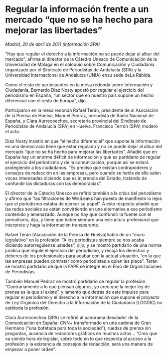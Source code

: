 # Regular la información frente a un mercado “que no se ha hecho para mejorar las libertades”

*Madrid, 20 de abril de 2011 (información SPA)*

"Hay que regular el derecho a la información,no se puede dejar al albur del mercado", afirma el director de la Cátedra Unesco de Comunicación de la Universidad de Málaga en el coloquio sobre Comunicación y Ciudadanía organizado por el Sindicato de Periodistas de Andalucía (SPA) y la Universidad Internacional de Andalucía (UNIA) ensu sede deLa Rábida.

Como el resto de participantes en la mesa redonda sobre Información y Ciudadanía, Bernardo Díaz Nosty apostó por regular el ejercicio del periodismo en España, “un sector que en nuestro país supone un hecho diferencial con el resto de Europa”, dijo.

Participaron en la mesa redonda Rafael Terán, presidente de al Asociación de la Prensa de Huelva, Manuel Pedraz, periodista de Radio Nacional de España, y Clara Aurrecoechea, secretaria provincial del Sindicato de Periodistas de Andalucía (SPA) en Huelva. Francisco Terrón (SPA) moderó el acto.

Díaz Nosty insistió en que “el hecho diferencial” que supone la información en una democracia tiene que estar regulado y no se puede dejar al albur del mercado “que no se ha hecho para mejorar las libertades”. Añadió que en España hay un enorme déficit de información y que es partidario de regular el ejercicio del periodismo y de la comunicación, porque así se estará protegiendo a los ciudadanos. “Es preciso que existan contrapoderes y consejos de redacción en las empresas, pero cuando se habla de ello salen voces interesadas diciendo que es injerencia del Estado, tratando de confundir las dictaduras con las democracias”.

El director de la Cátedra Unesco se refirió también a la crisis del periodismo y afirmó que “las filtraciones de WikiLeaks han puesto de manifiesto lo lejos que el periodismo estaba de ejercer su papel”. A este respecto añadió que las redes sociales se están convirtiendo en una alternativa a ese periodismo contenido y amenazado. Aunque no hay que confundir la fuente con el periodismo, dijo, y tiene que haber siempre una estructura profesional que interprete y haga la información transparente.

Rafael Terán (Asociación de la Prensa de Huelva)habló de un “muro legislativo” en la profesión. “A los periodistas siempre se nos acaba diciendo autorregúlense ustedes”, dijo, y se mostró partidario de una norma jurídica que regule el ejercicio del periodismo, y recoja los derechos y deberes de los profesionales para acabar con la actual situación, “en la que las empresas pueden contratar como periodistas a quien les place”. Terán se mostró partidario de que la FAPE se integre en el Foro de Organizaciones de Periodistas.

También Manuel Pedraz se mostró partidario de regular la profesión. “Contrariamente a lo que piensan algunos, yo creo que la mejor ley de prensa es la que sí existe”, y lamentó que detrás de este impulso para regular el periodismo y el derecho a la información que supone el proyecto de Ley Orgánica del Derecho a la Información de la Ciudadanía (LOGDIC) no estétoda la profesión.

Clara Aurrecoechea (SPA) se refirió al panorama desolador de la Comunicación en España: CNN+ transformado en una cadena de Gran Hermano (“una bofetada para toda la sociedad”), ruedas de prensa sin preguntas, ausencia de redactores gráficos en muchos actos… “Creo que va siendo hora de legislar, sobre todo en lo que respecta al acceso a la profesión y la existencia de consejos de redacción, será una manera de empezar a poner orden”.
